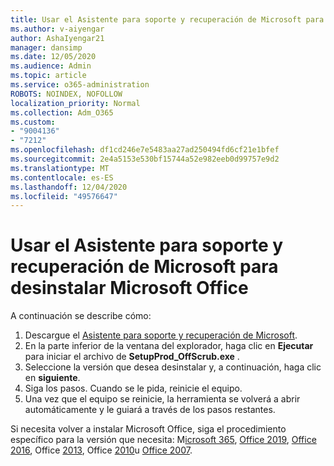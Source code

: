 ```yaml
---
title: Usar el Asistente para soporte y recuperación de Microsoft para desinstalar Microsoft Office
ms.author: v-aiyengar
author: AshaIyengar21
manager: dansimp
ms.date: 12/05/2020
ms.audience: Admin
ms.topic: article
ms.service: o365-administration
ROBOTS: NOINDEX, NOFOLLOW
localization_priority: Normal
ms.collection: Adm_O365
ms.custom:
- "9004136"
- "7212"
ms.openlocfilehash: df1cd246e7e5483aa27ad250494fd6cf21e1bfef
ms.sourcegitcommit: 2e4a5153e530bf15744a52e982eeb0d99757e9d2
ms.translationtype: MT
ms.contentlocale: es-ES
ms.lasthandoff: 12/04/2020
ms.locfileid: "49576647"
---
```

# <a name="use-microsoft-support-and-recovery-assistant-to-uninstall-microsoft-office"></a>Usar el Asistente para soporte y recuperación de Microsoft para desinstalar Microsoft Office

A continuación se describe cómo:

1. Descargue el [Asistente para soporte y recuperación de Microsoft](https://go.microsoft.com/fwlink/?linkid=2139122).
1. En la parte inferior de la ventana del explorador, haga clic en **Ejecutar** para iniciar el archivo de **SetupProd_OffScrub.exe** .
1. Seleccione la versión que desea desinstalar y, a continuación, haga clic en **siguiente**.
1. Siga los pasos. Cuando se le pida, reinicie el equipo.
1. Una vez que el equipo se reinicie, la herramienta se volverá a abrir automáticamente y le guiará a través de los pasos restantes.

Si necesita volver a instalar Microsoft Office, siga el procedimiento específico para la versión que necesita: M[icrosoft 365](https://go.microsoft.com/fwlink/?linkid=2138843), [Office 2019](https://go.microsoft.com/fwlink/?linkid=2138843), [Office 2016](https://go.microsoft.com/fwlink/?linkid=2138919), Office [2013](https://go.microsoft.com/fwlink/?linkid=2138919), Office [2010](https://go.microsoft.com/fwlink/?linkid=2139237)u [Office 2007](https://go.microsoft.com/fwlink/?linkid=2138644).